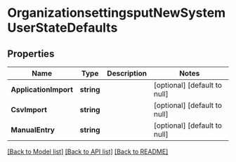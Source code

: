 # OrganizationsettingsputNewSystemUserStateDefaults

## Properties
Name | Type | Description | Notes
------------ | ------------- | ------------- | -------------
**ApplicationImport** | **string** |  | [optional] [default to null]
**CsvImport** | **string** |  | [optional] [default to null]
**ManualEntry** | **string** |  | [optional] [default to null]

[[Back to Model list]](../README.md#documentation-for-models) [[Back to API list]](../README.md#documentation-for-api-endpoints) [[Back to README]](../README.md)

